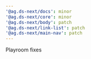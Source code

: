 ```yaml
---
'@ag.ds-next/docs': minor
'@ag.ds-next/core': minor
'@ag.ds-next/body': patch
'@ag.ds-next/link-list': patch
'@ag.ds-next/main-nav': patch
---
```


Playroom fixes
